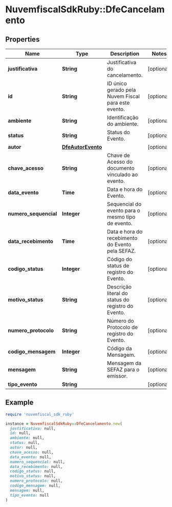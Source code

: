 # NuvemfiscalSdkRuby::DfeCancelamento

## Properties

| Name | Type | Description | Notes |
| ---- | ---- | ----------- | ----- |
| **justificativa** | **String** | Justificativa do cancelamento. | [optional] |
| **id** | **String** | ID único gerado pela Nuvem Fiscal para este evento. | [optional] |
| **ambiente** | **String** | Identificação do ambiente. | [optional] |
| **status** | **String** | Status do Evento. | [optional] |
| **autor** | [**DfeAutorEvento**](DfeAutorEvento.md) |  | [optional] |
| **chave_acesso** | **String** | Chave de Acesso do documento vinculado ao evento. | [optional] |
| **data_evento** | **Time** | Data e hora do Evento. | [optional] |
| **numero_sequencial** | **Integer** | Sequencial do evento para o mesmo tipo de evento. | [optional] |
| **data_recebimento** | **Time** | Data e hora do recebimento do Evento pela SEFAZ. | [optional] |
| **codigo_status** | **Integer** | Código do status de registro do Evento. | [optional] |
| **motivo_status** | **String** | Descrição literal do status do registro do Evento. | [optional] |
| **numero_protocolo** | **String** | Número do Protocolo de registro do Evento. | [optional] |
| **codigo_mensagem** | **Integer** | Código da Mensagem. | [optional] |
| **mensagem** | **String** | Mensagem da SEFAZ para o emissor. | [optional] |
| **tipo_evento** | **String** |  | [optional] |

## Example

```ruby
require 'nuvemfiscal_sdk_ruby'

instance = NuvemfiscalSdkRuby::DfeCancelamento.new(
  justificativa: null,
  id: null,
  ambiente: null,
  status: null,
  autor: null,
  chave_acesso: null,
  data_evento: null,
  numero_sequencial: null,
  data_recebimento: null,
  codigo_status: null,
  motivo_status: null,
  numero_protocolo: null,
  codigo_mensagem: null,
  mensagem: null,
  tipo_evento: null
)
```

